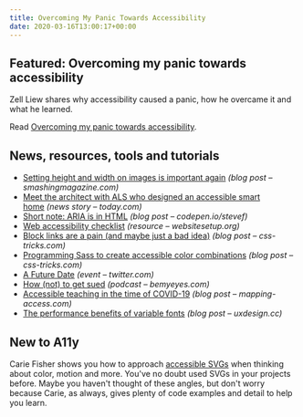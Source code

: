 ```yaml
---
title: Overcoming My Panic Towards Accessibility
date: 2020-03-16T13:00:17+00:00
---
```


## Featured: Overcoming my panic towards accessibility

Zell Liew shares why accessibility caused a panic, how he overcame it and what he learned.

Read [Overcoming my panic towards accessibility](https://zellwk.com/blog/overcoming-panic-towards-accessibility/).

## News, resources, tools and tutorials

- [Setting height and width on images is important again](https://www.smashingmagazine.com/2020/03/setting-height-width-images-important-again/) *(blog post – smashingmagazine.com)*
- [Meet the architect with ALS who designed an accessible smart home](https://www.today.com/video/meet-the-architect-with-als-who-designed-an-accessible-smart-home-79757381604) *(news story – today.com)*
- [Short note: ARIA is in HTML](https://codepen.io/stevef/post/short-note-aria-is-in-html) *(blog post – codepen.io/stevef)*
- [Web accessibility checklist](https://websitesetup.org/web-accessibility-checklist/) *(resource – websitesetup.org)*
- [Block links are a pain (and maybe just a bad idea)](https://css-tricks.com/block-links-are-a-pain-and-maybe-just-a-bad-idea/) *(blog post – css-tricks.com)*
- [Programming Sass to create accessible color combinations](https://css-tricks.com/programming-sass-to-create-accessible-color-combinations/) *(blog post – css-tricks.com)*
- [A Future Date](https://twitter.com/mattmay/status/1238150079862591493) *(event – twitter.com)*
- [How (not) to get sued](https://www.bemyeyes.com/podcasts/how-not-to-get-sued) *(podcast – bemyeyes.com)*
- [Accessible teaching in the time of COVID-19](https://www.mapping-access.com/blog-1/2020/3/10/accessible-teaching-in-the-time-of-covid-19) *(blog post – mapping-access.com)*
- [The performance benefits of variable fonts](https://uxdesign.cc/the-performance-benefits-of-variable-fonts-79af8c4ff56c) *(blog post – uxdesign.cc)*

## New to A11y

Carie Fisher shows you how to approach [accessible SVGs](https://www.smashingmagazine.com/2020/03/accessible-svgs-inclusiveness-beyond-patterns/) when thinking about color, motion and more. You've no doubt used SVGs in your projects before. Maybe you haven't thought of these angles, but don't worry because Carie, as always, gives plenty of code examples and detail to help you learn.

